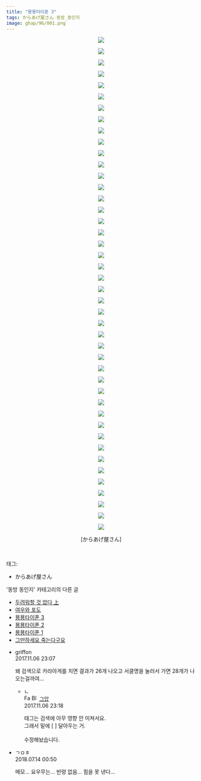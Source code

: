```yaml
---
title: "묭묭타이푼 3"
tags: からあげ屋さん 동방_동인지
image: ghap/96/001.png
---
```

<div class="article">
<p style="text-align: center; clear: none; float: none;"><img src="{{ site.nasurl }}/ghap/96/001.png"/></p>
<p style="text-align: center; clear: none; float: none;"><img src="{{ site.nasurl }}/ghap/96/002.png"/></p>
<p style="text-align: center; clear: none; float: none;"><img src="{{ site.nasurl }}/ghap/96/003.png"/></p>
<p style="text-align: center; clear: none; float: none;"><img src="{{ site.nasurl }}/ghap/96/004.png"/></p>
<p style="text-align: center; clear: none; float: none;"><img src="{{ site.nasurl }}/ghap/96/005.png"/></p>
<p style="text-align: center; clear: none; float: none;"><img src="{{ site.nasurl }}/ghap/96/006.png"/></p>
<p style="text-align: center; clear: none; float: none;"><img src="{{ site.nasurl }}/ghap/96/007.png"/></p>
<p style="text-align: center; clear: none; float: none;"><img src="{{ site.nasurl }}/ghap/96/008.png"/></p>
<p style="text-align: center; clear: none; float: none;"><img src="{{ site.nasurl }}/ghap/96/009.png"/></p>
<p style="text-align: center; clear: none; float: none;"><img src="{{ site.nasurl }}/ghap/96/010.png"/></p>
<p style="text-align: center; clear: none; float: none;"><img src="{{ site.nasurl }}/ghap/96/011.png"/></p>
<p style="text-align: center; clear: none; float: none;"><img src="{{ site.nasurl }}/ghap/96/012.png"/></p>
<p style="text-align: center; clear: none; float: none;"><img src="{{ site.nasurl }}/ghap/96/013.png"/></p>
<p style="text-align: center; clear: none; float: none;"><img src="{{ site.nasurl }}/ghap/96/014.png"/></p>
<p style="text-align: center; clear: none; float: none;"><img src="{{ site.nasurl }}/ghap/96/015.png"/></p>
<p style="text-align: center; clear: none; float: none;"><img src="{{ site.nasurl }}/ghap/96/016.png"/></p>
<p style="text-align: center; clear: none; float: none;"><img src="{{ site.nasurl }}/ghap/96/017.png"/></p>
<p style="text-align: center; clear: none; float: none;"><img src="{{ site.nasurl }}/ghap/96/018.png"/></p>
<p style="text-align: center; clear: none; float: none;"><img src="{{ site.nasurl }}/ghap/96/019.png"/></p>
<p style="text-align: center; clear: none; float: none;"><img src="{{ site.nasurl }}/ghap/96/020.png"/></p>
<p style="text-align: center; clear: none; float: none;"><img src="{{ site.nasurl }}/ghap/96/021.png"/></p>
<p style="text-align: center; clear: none; float: none;"><img src="{{ site.nasurl }}/ghap/96/022.png"/></p>
<p style="text-align: center; clear: none; float: none;"><img src="{{ site.nasurl }}/ghap/96/023.png"/></p>
<p style="text-align: center; clear: none; float: none;"><img src="{{ site.nasurl }}/ghap/96/024.png"/></p>
<p style="text-align: center; clear: none; float: none;"><img src="{{ site.nasurl }}/ghap/96/025.png"/></p>
<p style="text-align: center; clear: none; float: none;"><img src="{{ site.nasurl }}/ghap/96/026.png"/></p>
<p style="text-align: center; clear: none; float: none;"><img src="{{ site.nasurl }}/ghap/96/027.png"/></p>
<p style="text-align: center; clear: none; float: none;"><img src="{{ site.nasurl }}/ghap/96/028.png"/></p>
<p style="text-align: center; clear: none; float: none;"><img src="{{ site.nasurl }}/ghap/96/029.png"/></p>
<p style="text-align: center; clear: none; float: none;"><img src="{{ site.nasurl }}/ghap/96/030.png"/></p>
<p style="text-align: center; clear: none; float: none;"><img src="{{ site.nasurl }}/ghap/96/031.png"/></p>
<p style="text-align: center; clear: none; float: none;"><img src="{{ site.nasurl }}/ghap/96/032.png"/></p>
<p style="text-align: center; clear: none; float: none;"><img src="{{ site.nasurl }}/ghap/96/033.png"/></p>
<p style="text-align: center; clear: none; float: none;"><img src="{{ site.nasurl }}/ghap/96/034.png"/></p>
<p style="text-align: center; clear: none; float: none;"><img src="{{ site.nasurl }}/ghap/96/035.png"/></p>
<p style="text-align: center; clear: none; float: none;"><img src="{{ site.nasurl }}/ghap/96/036.png"/></p>
<p style="text-align: center; clear: none; float: none;"><img src="{{ site.nasurl }}/ghap/96/037.png"/></p>
<p style="text-align: center; clear: none; float: none;"><img src="{{ site.nasurl }}/ghap/96/038.png"/></p>
<p style="text-align: center; clear: none; float: none;"><img src="{{ site.nasurl }}/ghap/96/039.png"/></p>
<p style="text-align: center; clear: none; float: none;"><img src="{{ site.nasurl }}/ghap/96/040.png"/></p>
<p style="text-align: center; clear: none; float: none;"><img src="{{ site.nasurl }}/ghap/96/041.png"/></p>
<p style="text-align: center; clear: none; float: none;"><img src="{{ site.nasurl }}/ghap/96/042.png"/></p>
<p style="text-align: center; clear: none; float: none;"><img src="{{ site.nasurl }}/ghap/96/043.png"/></p>
<p style="text-align: center; clear: none; float: none;"><img src="{{ site.nasurl }}/ghap/96/044.png"/></p>
<p style="text-align: center; clear: none; float: none;">[からあげ屋さん]</p>
<p><br/></p>
</div><div class="tagTrail">
<p>태그: </p>
<ul>
<li>からあげ屋さん</li>
</ul>
</div><div class="another">
<p>'동방 동인지' 카테고리의 다른 글</p>
<ul>
<li><a href="/2016-06-16-ghap_98">두려워할 것 없다 上</a></li>
<li><a href="/2016-06-16-ghap_97">여우와 포도</a></li>
<li><a href="/2016-06-16-ghap_96">묭묭타이푼 3</a></li>
<li><a href="/2016-06-16-ghap_95">묭묭타이푼 2</a></li>
<li><a href="/2016-06-16-ghap_94">묭묭타이푼 1</a></li>
<li><a href="/2016-06-16-ghap_93">그만하세요 죽는다구요</a></li>
</ul>
</div><div class="cb_module cb_fluid">
<div class="cb_wrt cb_profile">
<div class="comment">
<ul>
<li class="cb_thumb_off" id="comment15124206">
<div class="cb_comment_area">
<div class="cb_info_area">
<div class="cb_section">
<span class="cb_nick_name">griffon</span>
</div>
<div class="cb_section">
<span class="cb_date">2017.11.06 23:07 </span>
</div>
</div>
<div class="cb_dsc_comment">
<p class="cb_dsc">
											왜 검색으로 카라아게를 치면 결과가 26개 나오고 서클명을 눌러서 가면 28개가 나오는걸까여...
										</p>
</div>
<ul>
<li class="cb_thumb_off" id="comment15124215">
<span class="cb_bu_subnode">ㄴ</span>
<div class="cb_comment_area">
<div class="cb_info_area">
<div class="cb_section">
<span class="cb_nick_name"><img alt="Favicon of https://ghaptouhou.tistory.com" height="16" onerror="this.onerror=null;this.parentNode.removeChild(this)" src="https://ghaptouhou.tistory.com/favicon.ico" width="16"/> <img alt="BlogIcon" height="16" onerror="this.parentNode.removeChild(this)" src="https://ghaptouhou.tistory.com/index.gif" width="16"/> <a href="https://ghaptouhou.tistory.com" onclick="return openLinkInNewWindow(this)"> 그압</a><span class="tistoryProfileLayerTrigger" onclick='TistoryProfile.show(event, this, {"title":"\uc800\uae30 \uc774\uac70 \ub098\uc911\uc5d0 \uc218\uc815 \uac00\ub2a5\ud558\ub098\uc694","url":"https:\/\/ghap.tistory.com","nickname":"\uadf8\uc555","items":[]}); return false;'></span></span>
</div>
<div class="cb_section">
<span class="cb_date">2017.11.06 23:18 </span>
</div>
</div>
<div class="cb_dsc_comment">
<p class="cb_dsc">
																태그는 검색에 아무 영향 안 미쳐서요.<br/>
그래서 밑에 [ ] 달아두는 거.<br/>
<br/>
수정해놨습니다.
															</p>
</div>
</div>
</li>
</ul>
</div></li>
<li class="cb_thumb_off" id="comment15286296">
<div class="cb_comment_area">
<div class="cb_info_area">
<div class="cb_section">
<span class="cb_nick_name">ㄱㅁㅎ</span>
</div>
<div class="cb_section">
<span class="cb_date">2018.07.14 00:50 </span>
</div>
</div>
<div class="cb_dsc_comment">
<p class="cb_dsc">
											메모... 요우무는... 반령 없음... 힘을 못 낸다...
										</p>
</div>
</div></li>
</ul>
</div>
</div><!-- commentList close -->
</div>